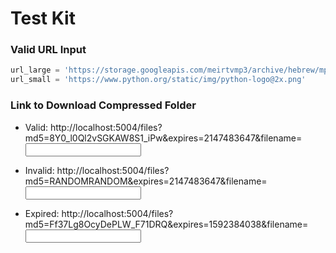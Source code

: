 # Test Kit

### Valid URL Input
```python
url_large = 'https://storage.googleapis.com/meirtvmp3/archive/hebrew/mp3/sherki/daattvunot/idx_69115.mp3'
url_small = 'https://www.python.org/static/img/python-logo@2x.png'
```

### Link to Download Compressed Folder
- Valid: 
http://localhost:5004/files?md5=8Y0_l0Ql2vSGKAW8S1_iPw&expires=2147483647&filename=<input>

- Invalid: 
http://localhost:5004/files?md5=RANDOMRANDOM&expires=2147483647&filename=<input>

- Expired: 
http://localhost:5004/files?md5=Ff37Lg8OcyDePLW_F71DRQ&expires=1592384038&filename=<input>

